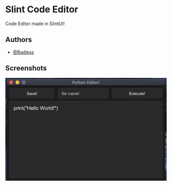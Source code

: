 
# Slint Code Editor

Code Editor made in SlintUI!


## Authors

- [@Badless](https://www.github.com/Badless)


## Screenshots

![Screenshot](https://github.com/Badless/slint-editor/blob/main/Screenshot%202023-07-09%20at%2023.19.52.png)

